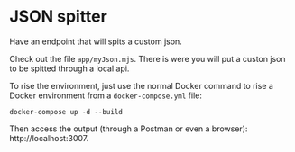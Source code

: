 # JSON spitter

Have an endpoint that will spits a custom json.

Check out the file `app/myJson.mjs`. There is were you will put a custon json to be spitted through a local api.

To rise the environment, just use the normal Docker command to rise a Docker environment from a `docker-compose.yml` file:

```
docker-compose up -d --build
```

Then access the output (through a Postman or even a browser): http://localhost:3007.
